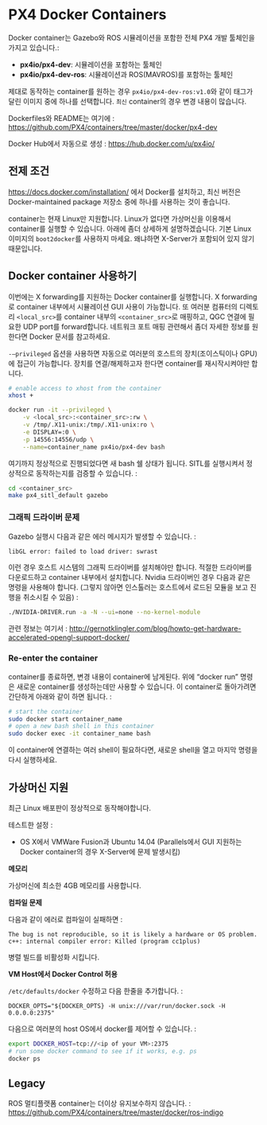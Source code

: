 # PX4 Docker Containers

Docker container는 Gazebo와 ROS 시뮬레이션을 포함한 전체 PX4 개발 툴체인을 가지고 있습니다.:

  * **px4io/px4-dev**: 시뮬레이션을 포함하는 툴체인
  * **px4io/px4-dev-ros**: 시뮬레이션과 ROS(MAVROS)를 포함하는 툴체인

제대로 동작하는 container를 원하는 경우 `px4io/px4-dev-ros:v1.0`와 같이 태그가 달린 이미지 중에 하나를 선택합니다. `최신` container의 경우 변경 내용이 많습니다.

Dockerfiles와 README는 여기에 : https://github.com/PX4/containers/tree/master/docker/px4-dev

Docker Hub에서 자동으로 생성 : https://hub.docker.com/u/px4io/

## 전제 조건

https://docs.docker.com/installation/ 에서 Docker를 설치하고, 최신 버전은 Docker-maintained package 저장소 중에 하나를 사용하는 것이 좋습니다.

container는 현재 Linux만 지원합니다. Linux가 없다면 가상머신을 이용해서 container를 실행할 수 있습니다. 아래에 좀더 상세하게 설명하겠습니다. 기본 Linux 이미지의 `boot2docker`를 사용하지 마세요. 왜냐하면 X-Server가 포함되어 있지 않기 때문입니다.

## Docker container 사용하기

이번에는 X forwarding를 지원하는 Docker container를 실행합니다. X forwarding로 container 내부에서 시뮬레이션 GUI 사용이 가능합니다. 또 여러분 컴퓨터의 디렉토리 `<local_src>`를 container 내부의 `<container_src>`로 매핑하고, QGC 연결에 필요한 UDP port를 forward합니다. 네트워크 포트 매핑 관련해서 좀더 자세한 정보를 원한다면 Docker 문서를 참고하세요.

`-–privileged` 옵션을 사용하면 자동으로 여러분의 호스트의 장치(조이스틱이나 GPU)에 접근이 가능합니다. 장치를 연결/해제하고자 한다면 container를 재시작시켜야만 합니다.

```sh
# enable access to xhost from the container
xhost +

docker run -it --privileged \
    -v <local_src>:<container_src>:rw \
    -v /tmp/.X11-unix:/tmp/.X11-unix:ro \
    -e DISPLAY=:0 \
    -p 14556:14556/udp \
    --name=container_name px4io/px4-dev bash
```

여기까지 정상적으로 진행되었다면 새 bash 쉘 상태가 됩니다. SITL를 실행시켜서 정상적으로 동작하는지를 검증할 수 있습니다. :

```sh
cd <container_src>
make px4_sitl_default gazebo
```

### 그래픽 드라이버 문제

Gazebo 실행시 다음과 같은 에러 메시지가 발생할 수 있습니다. :

```sh
libGL error: failed to load driver: swrast
```

이런 경우 호스트 시스템의 그래픽 드라이버를 설치해야만 합니다. 적절한 드라이버를 다운로드하고 container 내부에서 설치합니다. Nvidia 드라이버인 경우 다음과 같은 명령을 사용해야 합니다. (그렇지 않아면 인스톨러는 호스트에서 로드된 모듈을 보고 진행을 취소시킬 수 있음) :

```sh
./NVIDIA-DRIVER.run -a -N --ui=none --no-kernel-module
```

관련 정보는 여기서 : http://gernotklingler.com/blog/howto-get-hardware-accelerated-opengl-support-docker/

### Re-enter the container

container를 종료하면, 변경 내용이 container에 남게된다. 위에 “docker run” 명령은 새로운 container를 생성하는데만 사용할 수 있습니다. 이 container로 돌아가려면 간단하게 아래와 같이 하면 됩니다. :

```sh
# start the container
sudo docker start container_name
# open a new bash shell in this container
sudo docker exec -it container_name bash
```

이 container에 연결하는 여러 shell이 필요하다면, 새로운 shell을 열고 마지막 명령을 다시 실행하세요.

## 가상머신 지원

최근 Linux 배포판이 정상적으로 동작해야합니다.

테스트한 설정 :

  * OS X에서 VMWare Fusion과 Ubuntu 14.04 (Parallels에서 GUI 지원하는 Docker container의 경우 X-Server에 문제 발생시킴)

**메모리**

가상머신에 최소한 4GB 메모리를 사용합니다.

**컴파일 문제**

다음과 같이 에러로 컴파일이 실패하면 :

```
The bug is not reproducible, so it is likely a hardware or OS problem.
c++: internal compiler error: Killed (program cc1plus)
```

병렬 빌드를 비활성화 시킵니다.

**VM Host에서 Docker Control 허용**

`/etc/defaults/docker` 수정하고 다음 한줄을 추가합니다. :

```
DOCKER_OPTS="${DOCKER_OPTS} -H unix:///var/run/docker.sock -H 0.0.0.0:2375"
```

다음으로 여러분의 host OS에서 docker를 제어할 수 있습니다. :

```sh
export DOCKER_HOST=tcp://<ip of your VM>:2375
# run some docker command to see if it works, e.g. ps
docker ps
```

## Legacy

ROS 멀티플랫폼 container는 더이상 유지보수하지 않습니다. : https://github.com/PX4/containers/tree/master/docker/ros-indigo
